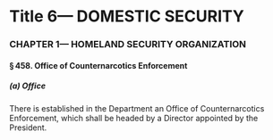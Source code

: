
# Title 6— DOMESTIC SECURITY
### CHAPTER 1— HOMELAND SECURITY ORGANIZATION
#### § 458. Office of Counternarcotics Enforcement
##### (a) Office

There is established in the Department an Office of Counternarcotics Enforcement, which shall be headed by a Director appointed by the President.
